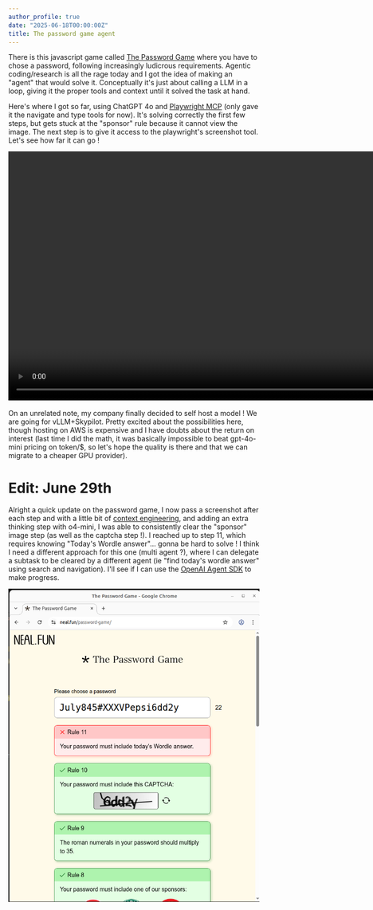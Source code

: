 ```yaml
---
author_profile: true
date: "2025-06-18T00:00:00Z"
title: The password game agent
---
```


There is this javascript game called [The Password Game](https://neal.fun/password-game/) where you have to chose a password, following increasingly ludicrous requirements.
Agentic coding/research is all the rage today and I got the idea of making an "agent" that would solve it. Conceptually it's just about calling a LLM in a loop, giving it the proper tools and context until it solved the task at hand.

Here's where I got so far, using ChatGPT 4o and [Playwright MCP](https://github.com/microsoft/playwright-mcp) (only gave it the navigate and type tools for now). It's solving correctly the first few steps, but gets stuck at the "sponsor" rule because it cannot view the image. The next step is to give it access to the playwright's screenshot tool. Let's see how far it can go !

<video controls src="/assets/video/password_game_1.webm" title="Title" height=500></video>

On an unrelated note, my company finally decided to self host a model ! We are going for vLLM+Skypilot. Pretty excited about the possibilities here, though hosting on AWS is expensive and I have doubts about the return on interest (last time I did the math, it was basically impossible to beat gpt-4o-mini pricing on token/\$, so let's hope the quality is there and that we can migrate to a cheaper GPU provider).

# Edit: June 29th

Alright a quick update on the password game, I now pass a screenshot after each step and with a little bit of [context engineering](https://simonwillison.net/2025/Jun/27/context-engineering/), and adding an extra thinking step with o4-mini, I was able to consistently clear the "sponsor" image step (as well as the captcha step !). I reached up to step 11, which requires knowing "Today's Wordle answer"... gonna be hard to solve ! I think I need a different approach for this one (multi agent ?), where I can delegate a subtask to be cleared by a different agent (ie "find today's wordle answer" using search and navigation). I'll see if I can use the [OpenAI Agent SDK](https://github.com/openai/openai-agents-python) to make progress.

![Step 11 of the password game require knowing today's wordle answer...](/assets/images/password_game_wordle.png)
